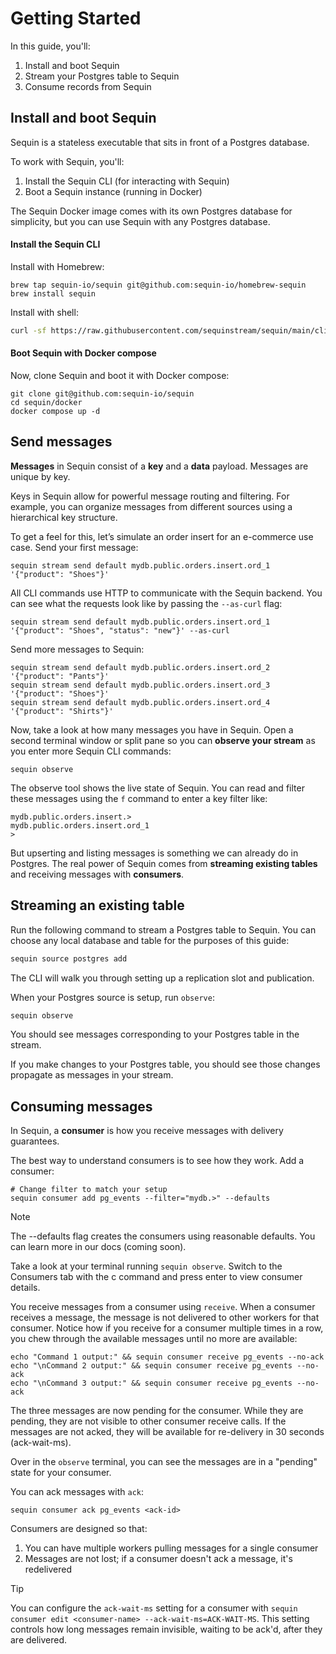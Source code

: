 # Getting Started

In this guide, you'll:

1. Install and boot Sequin
2. Stream your Postgres table to Sequin
3. Consume records from Sequin

## Install and boot Sequin

Sequin is a stateless executable that sits in front of a Postgres database.

To work with Sequin, you'll:

1. Install the Sequin CLI (for interacting with Sequin)
2. Boot a Sequin instance (running in Docker)

The Sequin Docker image comes with its own Postgres database for simplicity, but you can use Sequin with any Postgres database.

#### Install the Sequin CLI

Install with Homebrew:

```
brew tap sequin-io/sequin git@github.com:sequin-io/homebrew-sequin
brew install sequin
```

Install with shell:

```bash
curl -sf https://raw.githubusercontent.com/sequinstream/sequin/main/cli/installer.sh | sh
```

#### Boot Sequin with Docker compose

Now, clone Sequin and boot it with Docker compose:

```
git clone git@github.com:sequin-io/sequin
cd sequin/docker
docker compose up -d
```

## Send messages

**Messages** in Sequin consist of a **key** and a **data** payload. Messages are unique by key.

Keys in Sequin allow for powerful message routing and filtering. For example, you can organize messages from different sources using a hierarchical key structure.

To get a feel for this, let’s simulate an order insert for an e-commerce use case. Send your first message:

```
sequin stream send default mydb.public.orders.insert.ord_1 '{"product": "Shoes"}'
```

All CLI commands use HTTP to communicate with the Sequin backend. You can see what the requests look like by passing the `--as-curl` flag:

```
sequin stream send default mydb.public.orders.insert.ord_1 '{"product": "Shoes", "status": "new"}' --as-curl
```

Send more messages to Sequin:

```
sequin stream send default mydb.public.orders.insert.ord_2 '{"product": "Pants"}'
sequin stream send default mydb.public.orders.insert.ord_3 '{"product": "Shoes"}'
sequin stream send default mydb.public.orders.insert.ord_4 '{"product": "Shirts"}'
```

Now, take a look at how many messages you have in Sequin. Open a second terminal window or split pane so you can **observe your stream** as you enter more Sequin CLI commands:

```
sequin observe
```

The observe tool shows the live state of Sequin. You can read and filter these messages using the `f` command to enter a key filter like:

```
mydb.public.orders.insert.>
mydb.public.orders.insert.ord_1
>
```

But upserting and listing messages is something we can already do in Postgres. The real power of Sequin comes from **streaming existing tables** and receiving messages with **consumers**.

## Streaming an existing table

Run the following command to stream a Postgres table to Sequin. You can choose any local database and table for the purposes of this guide:

```bash
sequin source postgres add
```

The CLI will walk you through setting up a replication slot and publication.

When your Postgres source is setup, run `observe`:

```bash
sequin observe
```

You should see messages corresponding to your Postgres table in the stream.

If you make changes to your Postgres table, you should see those changes propagate as messages in your stream.

## Consuming messages

In Sequin, a **consumer** is how you receive messages with delivery guarantees.

The best way to understand consumers is to see how they work. Add a consumer:

```
# Change filter to match your setup
sequin consumer add pg_events --filter="mydb.>" --defaults
```

> [!NOTE]
> The --defaults flag creates the consumers using reasonable defaults. You can learn more in our docs (coming soon).

Take a look at your terminal running `sequin observe`. Switch to the Consumers tab with the c command and press enter to view consumer details.

You receive messages from a consumer using `receive`. When a consumer receives a message, the message is not delivered to other workers for that consumer. Notice how if you receive for a consumer multiple times in a row, you chew through the available messages until no more are available:

```
echo "Command 1 output:" && sequin consumer receive pg_events --no-ack
echo "\nCommand 2 output:" && sequin consumer receive pg_events --no-ack
echo "\nCommand 3 output:" && sequin consumer receive pg_events --no-ack
```

The three messages are now pending for the consumer. While they are pending, they are not visible to other consumer receive calls. If the messages are not acked, they will be available for re-delivery in 30 seconds (ack-wait-ms).

Over in the `observe` terminal, you can see the messages are in a "pending" state for your consumer.

You can ack messages with `ack`:

```
sequin consumer ack pg_events <ack-id>
```

Consumers are designed so that:

1. You can have multiple workers pulling messages for a single consumer
2. Messages are not lost; if a consumer doesn't ack a message, it's redelivered

> [!TIP]
> You can configure the `ack-wait-ms` setting for a consumer with `sequin consumer edit <consumer-name> --ack-wait-ms=ACK-WAIT-MS`. This setting controls how long messages remain invisible, waiting to be ack'd, after they are delivered.
